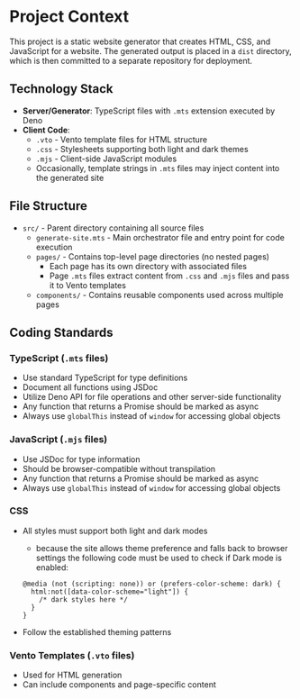 # Project Context

This project is a static website generator that creates HTML, CSS, and JavaScript for a website. The generated output is placed in a `dist` directory, which is then committed to a separate repository for deployment.

## Technology Stack

- **Server/Generator**: TypeScript files with `.mts` extension executed by Deno
- **Client Code**:
  - `.vto` - Vento template files for HTML structure
  - `.css` - Stylesheets supporting both light and dark themes
  - `.mjs` - Client-side JavaScript modules
  - Occasionally, template strings in `.mts` files may inject content into the generated site

## File Structure

- `src/` - Parent directory containing all source files
  - `generate-site.mts` - Main orchestrator file and entry point for code execution
  - `pages/` - Contains top-level page directories (no nested pages)
    - Each page has its own directory with associated files
    - Page `.mts` files extract content from `.css` and `.mjs` files and pass it to Vento templates
  - `components/` - Contains reusable components used across multiple pages

## Coding Standards

### TypeScript (`.mts` files)

- Use standard TypeScript for type definitions
- Document all functions using JSDoc
- Utilize Deno API for file operations and other server-side functionality
- Any function that returns a Promise should be marked as async
- Always use `globalThis` instead of `window` for accessing global objects

### JavaScript (`.mjs` files)

- Use JSDoc for type information
- Should be browser-compatible without transpilation
- Any function that returns a Promise should be marked as async
- Always use `globalThis` instead of `window` for accessing global objects

### CSS

- All styles must support both light and dark modes
  - because the site allows theme preference and falls back to browser settings the following code must be used to check if Dark mode is enabled:

  ```
  @media (not (scripting: none)) or (prefers-color-scheme: dark) {
    html:not([data-color-scheme="light"]) {
      /* dark styles here */
    }
  }
  ```
- Follow the established theming patterns

### Vento Templates (`.vto` files)

- Used for HTML generation
- Can include components and page-specific content
